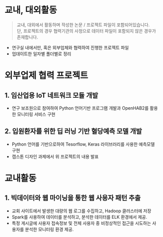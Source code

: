 # 교내, 대외활동
 > 교내, 대외에서 활동하며 작성한 논문 / 프로젝트 파일이 포함되어있습니다.   
 > 단, 프로젝트의 경우 협력기관의 사정으로 데이터 파일이 포함되지 않은 경우가 존재합니다.
 - 연구실 내에서만, 혹은 외부업체와 협력하여 진행한 프로젝트 파일
 - 업데이트한 일자별 폴더별로 정리
 
 # 외부업제 협력 프로젝트
    
 ## 1. 임산업용 IoT 네트워크 모듈 개발
 - 연구 보조원으로 참여하여 Python 언어기반 프로그램 개발과 OpenHAB2를 활용한 모니터링 서비스 구현
 ## 2. 입원환자를 위한 딥 러닝 기반 혈당예측 모델 개발
 - Python 언어를 기반으로하여 Tesorflow, Keras 라이브러리를 사용한 예측모델 구현   
 - 캡스톤 디자인 과제에서 위 프로젝트의 내용 발표

# 교내활동

## 1. 빅데이터와 웹 마이닝을 통한 웹 사용자 패턴 추출
 - 교회 사이트에서 발생한 대량의 웹 로그를 수집하고, Hadoop 클러스터에 저장   
 - Spark를 사용하여 데이터를 분석하고, 분석한 데이터를 ELK 환경에서 제공.   
 - 특정 게시글에 사용자 접속정보 및 전체 사용자 중 비정상적인 접근을 시도하는 사용자를 분석한 모니터링 환경 제공.
